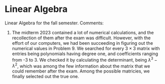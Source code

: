 # Linear Algebra
Linear Algebra for the fall semester.
Comments:
1. The midterm 2023 contained a lot of numerical calculations, and the recollection of them after the exam was difficult. However, with the effort of our computers, we had been succeeding in figuring out the numerical values in Problem 9. We searched for every $3\times 3$ matrix with entries being polynomials having degree one, and coefficients ranging from -3 to 3. We checked it by calculating the determinant, being $\lambda^3-\lambda^2$, which was among the few information about the matrix that we could remember after the exam. Among the possible matricies, we finally selected out the true one. 
